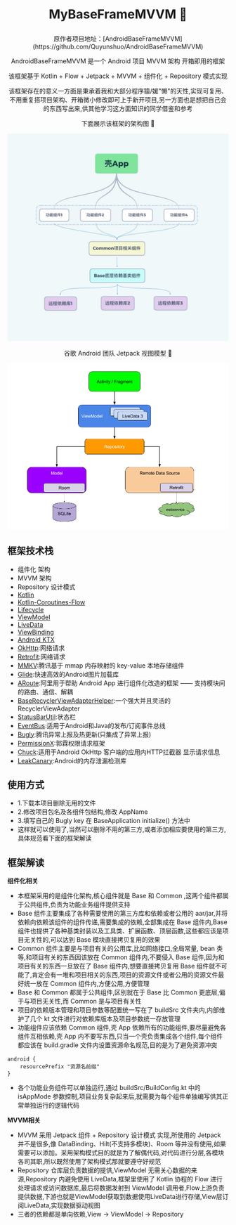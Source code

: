 # <p align="center"> MyBaseFrameMVVM 🐽</p>
<p align="center">原作者项目地址：[AndroidBaseFrameMVVM](https://github.com/Quyunshuo/AndroidBaseFrameMVVM)</p>

<p align="center"> AndroidBaseFrameMVVM 是一个 Android 项目 MVVM 架构 开箱即用的框架 </p>

<p align="center"> 该框架基于 Kotlin + Flow + Jetpack + MVVM + 组件化 + Repository 模式实现</p>

<p align="center"> 该框架存在的意义一方面是秉承着我和大部分程序猿/媛"懒"的天性,实现可复用、不用重复搭项目架构、开箱微小修改即可上手新开项目,另一方面也是想把自己会的东西写出来,供其他学习这方面知识的同学借鉴和参考 </p>

<p align="center"> 下面展示该框架的架构图 👾</p>

<p align="center"><img src="https://github.com/GuilinSir/MyBaseFrameMVVM/blob/master/img/img1.jpg"/> </p>

<p align="center"> 谷歌 Android 团队 Jetpack 视图模型 👾</p>

<p align="center"><img src="https://github.com/GuilinSir/MyBaseFrameMVVM/blob/master/img/img2.png"/> </p>

## 框架技术栈

* 组件化 架构
* MVVM 架构
* Repository 设计模式
* [Kotlin](https://github.com/JetBrains/kotlin)
* [Kotlin-Coroutines-Flow](https://github.com/JetBrains/kotlin)
* [Lifecycle](https://developer.android.com/jetpack/androidx/releases/lifecycle)
* [ViewModel](https://developer.android.com/topic/libraries/architecture/viewmodel)
* [LiveData](https://developer.android.com/topic/libraries/architecture/livedata)
* [ViewBinding](https://developer.android.com/topic/libraries/view-binding)
* [Android KTX](https://developer.android.com/kotlin/ktx)
* [OkHttp](https://github.com/square/okhttp):网络请求
* [Retrofit](https://github.com/square/retrofit):网络请求
* [MMKV](https://github.com/Tencent/MMKV):腾讯基于 mmap 内存映射的 key-value 本地存储组件
* [Glide](https://github.com/bumptech/glide):快速高效的Android图片加载库
* [ARoute](https://github.com/alibaba/ARouter):阿里用于帮助 Android App 进行组件化改造的框架 —— 支持模块间的路由、通信、解耦
* [BaseRecyclerViewAdapterHelper](https://github.com/CymChad/BaseRecyclerViewAdapterHelper):一个强大并且灵活的RecyclerViewAdapter
* [StatusBarUtil](https://github.com/laobie/StatusBarUtil):状态栏
* [EventBus](https://github.com/greenrobot/EventBus):适用于Android和Java的发布/订阅事件总线
* [Bugly](https://bugly.qq.com/v2/index):腾讯异常上报及热更新(只集成了异常上报)
* [PermissionX](https://github.com/guolindev/PermissionX):郭霖权限请求框架
* [Chuck](https://github.com/jgilfelt/chuck):适用于Android OkHttp 客户端的应用内HTTP拦截器 显示请求信息
* [LeakCanary](https://github.com/square/leakcanary):Android的内存泄漏检测库

## 使用方式
* 1.下载本项目删除无用的文件
* 2.修改项目包名及各组件包结构,修改 AppName
* 3.填写自己的 Bugly key 在 BaseApplication initialize() 方法中
* 这样就可以使用了,当然可以删除不用的第三方,或者添加相应要使用的第三方,具体规范看下面的框架解读

## 框架解读

**组件化相关**
* 本框架采用的是组件化架构,核心组件就是 Base 和 Common ,这两个组件都属于公共组件,负责为功能业务组件提供支持
* Base 组件主要集成了各种需要使用的第三方库和依赖或者公用的 aar/jar,并将依赖向依赖该组件的组件传递,需要集成的依赖,全部集成在 Base 组件内,Base 组件也提供了各种基类封装以及工具类、扩展函数、顶层函数,这些都应该是项目无关性的,可以达到 Base 模块直接拷贝复用的效果
* Common 组件主要是与项目有关的公用库,比如网络接口,全局常量, bean 类等,和项目有关的东西因该放在 Common 组件内,不要侵入 Base 组件,因为和项目有关的东西一旦放在了 Base 组件内,想要直接拷贝复用 Base 组件就不可能了,肯定会有一堆和项目相关的东西,项目的资源文件或者公用的资源文件最好统一放在 Common 组件内,方便公用,方便管理
* Base 和 Common 都属于公共组件,区别就在于 Base 比 Common 更底层,偏于与项目无关性,而 Common 是与项目有关性
* 项目的依赖版本管理和项目参数等配置统一写在了 buildSrc 文件夹内,内部维护了几个 kt 文件进行对依赖库版本及项目参数统一存放管理
* 功能组件应该依赖 Common 组件,壳 App 依赖所有的功能组件,要尽量避免各组件互相依赖,壳 App 内不要写东西,只当一个壳负责集成各个组件,每个组件都应该在 build.gradle 文件内设置资源命名规范,目的是为了避免资源冲突
```
android {
    resourcePrefix "资源名前缀"
}
```
* 各个功能业务组件可以单独运行,通过 buildSrc/BuildConfig.kt 中的 isAppMode 参数控制,项目业务复杂起来后,就需要为每个组件单独编写供其正常单独运行的逻辑代码

**MVVM相关**
* MVVM 采用 Jetpack 组件 + Repository 设计模式 实现,所使用的 Jetpack 并不是很多,像 DataBinding、Hilt(不支持多模块)、Room 等并没有使用,如果需要可以添加。采用架构模式目的就是为了解偶代码,对代码进行分层,各模块各司其职,所以既然使用了架构模式那就要遵守好规范
* Repository 仓库层负责数据的提供,ViewModel 无需关心数据的来源,Repository 内避免使用 LiveData,框架里使用了 Kotlin 协程的 Flow 进行处理请求或访问数据库,最后将数据发射到 ViewModel 调用者,Flow上游负责提供数据,下游也就是ViewModel获取到数据使用LiveData进行存储,View层订阅LiveData,实现数据驱动视图
* 三者的依赖都是单向依赖,View -> ViewModel -> Repository
